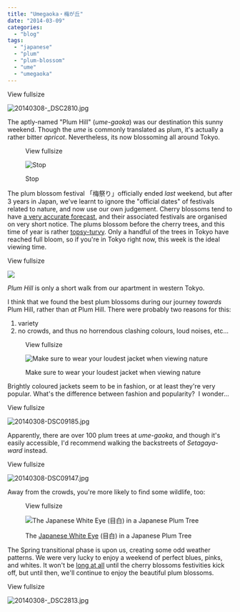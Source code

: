 ```yaml
---
title: "Umegaoka・梅が丘"
date: "2014-03-09"
categories: 
  - "blog"
tags: 
  - "japanese"
  - "plum"
  - "plum-blossom"
  - "ume"
  - "umegaoka"
---
```


View fullsize

![20140308-_DSC2810.jpg](/assets/images/ddd2e-20140308-_dsc2810.jpg)

The aptly-named "Plum Hill" (_ume-gaoka_) was our destination this sunny weekend. Though the _ume_ is commonly translated as plum, it's actually a rather bitter _apricot_. Nevertheless, its now blossoming all around Tokyo.

<figure>

View fullsize

![Stop](/assets/images/e2084-20140308-dsc09135.jpg)

<figcaption>



Stop





</figcaption>



</figure>

The plum blossom festival 「梅祭り」officially ended _last_ weekend, but after 3 years in Japan, we've learnt to ignore the "official dates" of festivals related to nature, and now use our own judgement. Cherry blossoms tend to have [a very accurate forecast](http://www.jnto.go.jp/sakura/eng/index.php), and their associated festivals are organised on very short notice. The plums blossom before the cherry trees, and this time of year is rather [topsy-turvy](http://www.martinirwinphotography.com/myblog/2014/2/4/snow-in-tokyo). Only a handful of the trees in Tokyo have reached full bloom, so if you're in Tokyo right now, this week is the ideal viewing time.

View fullsize

![](/assets/images/750b3-image-asset.jpeg)

_Plum Hill_ is only a short walk from our apartment in western Tokyo. 

I think that we found the best plum blossoms during our journey _towards_ Plum Hill, rather than _at_ Plum Hill. There were probably two reasons for this:

1. variety
2. no crowds, and thus no horrendous clashing colours, loud noises, etc...

<figure>

View fullsize

![Make sure to wear your loudest jacket when viewing nature](/assets/images/df968-20140308-dsc09186.jpg)

<figcaption>



Make sure to wear your loudest jacket when viewing nature





</figcaption>



</figure>

Brightly coloured jackets seem to be in fashion, or at least they're very popular. What's the difference between fashion and popularity?  I wonder...

View fullsize

![20140308-DSC09185.jpg](/assets/images/10e10-20140308-dsc09185.jpg)

Apparently, there are over 100 plum trees at _ume-gaoka_, and though it's easily accessible, I'd recommend walking the backstreets of _Setagaya-ward_ instead.  

View fullsize

![20140308-DSC09147.jpg](/assets/images/2045c-20140308-dsc09147.jpg)

Away from the crowds, you're more likely to find some wildlife, too:

<figure>

View fullsize

![The Japanese White Eye (目白) in a Japanese Plum Tree](/assets/images/e515d-20140308-dsc09171.jpg)

<figcaption>



The [Japanese White Eye](http://en.wikipedia.org/wiki/Japanese_White-eye) (目白) in a Japanese Plum Tree





</figcaption>



</figure>

The Spring transitional phase is upon us, creating some odd weather patterns. We were very lucky to enjoy a weekend of perfect blues, pinks, and whites. It won't be [long at all](http://www.jnto.go.jp/sakura/eng/index.php) until the cherry blossoms festivities kick off, but until then, we'll continue to enjoy the beautiful plum blossoms.

View fullsize

![20140308-_DSC2813.jpg](/assets/images/7917b-20140308-_dsc2813.jpg)
